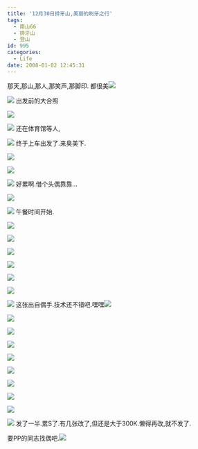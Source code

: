 ```yaml
---
title: '12月30日排牙山,美丽的刷牙之行'
tags:
  - 南山66
  - 排牙山
  - 登山
id: 995
categories:
  - Life
date: 2008-01-02 12:45:31
---
```


那天,那山,那人,那笑声,那脚印.  都很美![](/images/2008/01/02_yct006_9258.gif) 

![](/images/2008/01/02_115923_9259.jpg) 
出发前的大合照 

![](/images/2008/01/02_120047_9260.jpg) 

![](/images/2008/01/02_120258_9261.jpg) 
还在体育馆等人, 

![](/images/2008/01/02_120443_9262.jpg) 
终于上车出发了.来臭美下. 

![](/images/2008/01/02_120720_9263.jpg) 

![](/images/2008/01/02_120842_9264.jpg) 

![](/images/2008/01/02_120953_9265.jpg) 
好累啊.借个头偶靠靠... 

![](/images/2008/01/02_121135_9266.jpg) 

![](/images/2008/01/02_121328_9267.jpg) 
午餐时间开始. 

![](/images/2008/01/02_121536_9268.jpg) 

![](/images/2008/01/02_121638_9269.jpg) 

![](/images/2008/01/02_121751_9270.jpg) 

![](/images/2008/01/02_122025_9271.jpg) 

![](/images/2008/01/02_122113_9272.jpg) 

![](/images/2008/01/02_122318_9273.jpg) 

![](/images/2008/01/02_122407_9274.jpg) 
这张出自偶手.技术还不错吧.嘿嘿![](/images/2008/01/02_yct006_9258.gif) 

![](/images/2008/01/02_122715_9275.jpg) 

![](/images/2008/01/02_122952_9276.jpg) 

![](/images/2008/01/02_123050_9277.jpg) 

![](/images/2008/01/02_123237_9278.jpg) 

![](/images/2008/01/02_123338_9279.jpg) 

![](/images/2008/01/02_123457_9280.jpg) 

![](/images/2008/01/02_123635_9281.jpg) 

![](/images/2008/01/02_123850_9282.jpg) 

![](/images/2008/01/02_124407_9283.jpg) 
发了一半.累S了.有几张改了,但还是大于300K.懒得再改,就不发了. 

要PP的同志找偶吧.![](/images/2008/01/02_yct004_9284.gif)